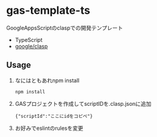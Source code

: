 # gas-template-ts
GoogleAppsScriptのclaspでの開発テンプレート
- TypeScript
- [google/clasp](https://github.com/google/clasp)


## Usage
1. なにはともあれnpm install
   ```
   npm install
   ```

2. GASプロジェクトを作成してscriptIDを.clasp.jsonに追加
   ```
   {"scriptId":"ここにidをコピペ"}
   ```
   
3. お好みでeslintのrulesを変更
